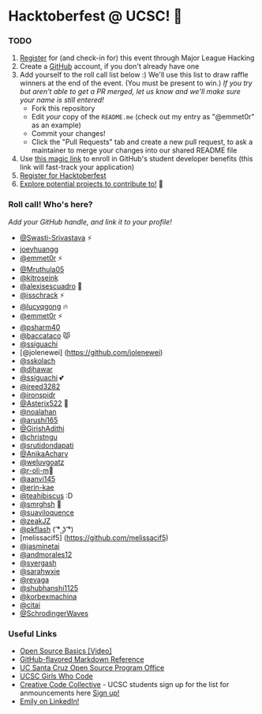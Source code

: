 # Hacktoberfest @ UCSC! 👻

### TODO
1. [Register](https://events.mlh.io/events/11767-hacktoberfest-ucsc) for (and check-in for) this event through Major League Hacking
2. Create a [GitHub](http://www.github.com) account, if you don't already have one
3. Add yourself to the roll call list below :) We'll use this list to draw raffle winners at the end of the event. (You must be present to win.) _If you try but aren't able to get a PR merged, let us know and we'll make sure your name is still entered!_
   - Fork this repository
   - Edit *your* copy of the `README.me` (check out my entry as "@emmet0r" as an example)
   - Commit your changes! 
   - Click the "Pull Requests" tab and create a new pull request, to ask a maintainer to merge your changes into our shared README file
5. Use [this magic link](https://education.github.com/discount_requests/application?utm_source=2024-10-09-UCSC-HACKTOBERFEST) to enroll in GitHub's student developer benefits (this link will fast-track your application)
6. [Register for Hacktoberfest](https://hacktoberfest.com/register/)
7. [Explore potential projects to contribute to!](https://github.com/topics/hacktoberfest) 💖

### Roll call! Who's here?

_Add your GitHub handle, and link it to your profile!_

- [@Swasti-Srivastava](https://github.com/Swasti-Srivastava) ⚡
- [joeyhuangg](https://github.com/joeyhuangg)
- [@emmet0r](https://github.com/emmet0r) ⚡
- [@Mruthula05](https://github.com/Mruthula05)
- [@kitroseink](https://github.com/kitroseink)
- [@alexisescuadro](https://github.com/alexisescuadro) 🌺
- [@isschrack](https://github.com/isschrack) ⚡
- [@lucyqgong](https://github.com/lucyqgong) 🔥
- [@emmet0r](https://github.com/emmet0r) ⚡
- [@psharm40](https://github.com/psharm40)
- [@baccataco](https://github.com/baccataco) 😾
- [@ssiguachi](https://github.com/ssiguachi)
- [@jolenewei] (https://github.com/jolenewei) 
- [@sskolach](https://github.com/sskolach)
- [@djhawar](https://github.com/dishitaj)
- [@ssiguachi](https://github.com/ssiguachi) 💕
- [@ireed3282](https://github.com/ireed3282) 
- [@ironspidr](https://github.com/Ironspidr/) 
- [@Asterix522](https://github.com/Asterix522) 💃
- [@noalahan](https://github.com/noalahan)
- [@arushi165](https://github.com/arushi165) 
- [@GirishAdithi](https://github.com/GirishAdithi) 
- [@christngu](https://github.com/christngu)
- [@srutidondapati](https://github.com/srutidondapati)
- [@AnikaAchary](https://github.com/AnikaAchary)
- [@weluvgoatz](https://github.com/weluvgoatz)
- [@r-oli-m](https://github.com/r-oli-m)🐷
- [@aanvi145](https://github.com/aanvi145)
- [@erin-kae](https://github.com/erin-kae)
- [@teahibiscus](https://github.com/teahibiscus) :D
- [@smrghsh](https://github.com/smrghsh) 🐒
- [@suaviloquence](https://github.com/suaviloquence)
- [@zeakJZ](https://github.com/zeakJZ)
- [@pkflash](https://github.com/pkflash) ( ͡° ͜ʖ ͡°)
- [melissacif5] (https://github.com/melissacif5)
- [@jasminetai](https://github.com/jasminetai)
- [@andmorales12](https://github.com/andmorales12)
- [@syergash](https://github.com/syergash)
- [@sarahwxie](https://github.com/sarahwxie)
- [@revaga](https://github.com/revaga)
- [@shubhanshi1125](https://github.com/shubhanshi1125)
- [@korbexmachina](https://github.com/korbexmachina)
- [@citai](https://github.com/citai)
- [@SchrodingerWaves](https://github.com/SchrodingerWaves)

### Useful Links

- [Open Source Basics [Video]](https://www.youtube.com/watch?v=upxUAI-fAtE)
- [GitHub-flavored Markdown Reference](https://docs.github.com/en/get-started/writing-on-github/getting-started-with-writing-and-formatting-on-github/basic-writing-and-formatting-syntax)
- [UC Santa Cruz Open Source Program Office](https://ucsc-ospo.github.io)
- [UCSC Girls Who Code](https://ucsc-gwc.club/)
- [Creative Code Collective](https://creativecodecollective.github.io/) - UCSC students sign up for the list for anmouncements here [Sign up!](https://forms.gle/VuKfbhHroVDbP4HL6)
- [Emily on LinkedIn!](https://www.linkedin.com/in/emilymarielovell/)


